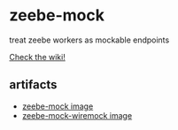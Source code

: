 # zeebe-mock

treat zeebe workers as mockable endpoints

[Check the wiki!](https://github.com/nhomble/zeebe-mock/wiki)

## artifacts

- [zeebe-mock image](https://hub.docker.com/r/hombro/zeebe-mock)
- [zeebe-mock-wiremock image](https://hub.docker.com/r/hombro/zeebe-mock-wiremock)